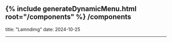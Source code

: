 

{% include generateDynamicMenu.html root="/components" %}
/components
---
title: "Lamndimg"
date: 2024-10-25

---
